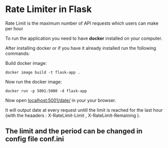 # Rate Limiter in Flask

Rate Limit is the maximum number of API requests which users can make per hour

To run the application you need to have **docker** installed on your computer.

After installing docker or if you have it already installed run the following commands:

Build docker image:

```docker image build -t flask-app .```

Now run the docker image:

```docker run -p 5001:5000 -d flask-app```

Now open [localhost:5001/date/](http://localhost:5001/date/) in your your browser.

It will output date at every request untill the limit is reached for the last hour  (with the heaaders : X-RateLimit-Limit , X-RateLimit-Remaining ). 

## The limit and the period can be changed in config file **conf.ini**


